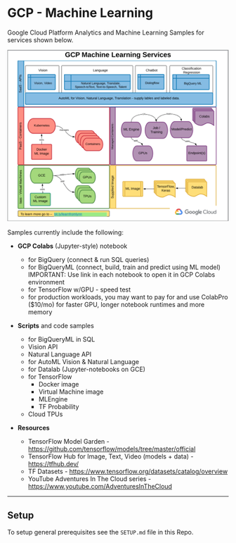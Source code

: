 # GCP - Machine Learning

Google Cloud Platform Analytics and Machine Learning Samples for services shown below.  

![GCP ML](/images/gcp-ml.png)

Samples currently include the following:
 - **GCP Colabs** (Jupyter-style) notebook 
    - for BigQuery (connect & run SQL queries)
    - for BigQueryML (connect, build, train and predict using ML model) IMPORTANT: Use link in each notebook to open it in GCP Colabs environment
    - for TensorFlow w/GPU - speed test  
    - for production workloads, you may want to pay for and use ColabPro ($10/mo) for faster GPU, longer notebook runtimes and more memory

 - **Scripts** and code samples 
    - for BigQueryML in SQL
    - Vision API
    - Natural Language API  
    - for AutoML Vision & Natural Language
    - for Datalab (Jupyter-notebooks on GCE)
    - for TensorFlow 
        - Docker image 
        - Virtual Machine image
        - MLEngine
        - TF Probability
    - Cloud TPUs

 - **Resources**
    - TensorFlow Model Garden - https://github.com/tensorflow/models/tree/master/official
    - TensorFlow Hub for Image, Text, Video (models + data) - https://tfhub.dev/
    - TF Datasets - https://www.tensorflow.org/datasets/catalog/overview
    - YouTube Adventures In The Cloud series - https://www.youtube.com/AdventuresInTheCloud

 ---
 ## Setup

 To setup general prerequisites see the `SETUP.md` file in this Repo.


